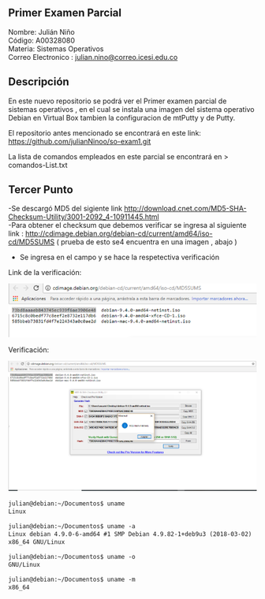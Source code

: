  

## Primer Examen Parcial 

 Nombre: Julián Niño  
 Código: A00328080  
 Materia: Sistemas Operativos  
 Correo Electronico : julian.nino@correo.icesi.edu.co


 ## Descripción 

En este nuevo repositorio se podrá ver el Primer examen parcial de sistemas operativos , en el cual se instala una imagen del sistema operativo  Debian en Virtual Box tambien la configuracion de mtPutty y de Putty.  

El repositorio antes mencionado se encontrará en este link: https://github.com/julianNinoo/so-exam1.git  

La lista de comandos empleados en este parcial se encontrará en  > comandos-List.txt

 
## Tercer Punto

-Se descargó MD5 del sigiente link http://download.cnet.com/MD5-SHA-Checksum-Utility/3001-2092_4-10911445.html  
-Para obtener el checksum que debemos verificar se ingresa al siguiente link : http://cdimage.debian.org/debian-cd/current/amd64/iso-cd/MD5SUMS ( prueba de esto se4 encuentra en una imagen , abajo ) 
- Se ingresa en el campo  y se hace la respetectiva verificación 

Link de la verificación:  



![](Imagenes/Descarga2.png)  


Verificación:   

![](Imagenes/Descarga1.png)



``` 
julian@debian:~/Documentos$ uname
Linux
```
```
julian@debian:~/Documentos$ uname -a
Linux debian 4.9.0-6-amd64 #1 SMP Debian 4.9.82-1+deb9u3 (2018-03-02) x86_64 GNU/Linux
```
```
julian@debian:~/Documentos$ uname -o
GNU/Linux
```
```
julian@debian:~/Documentos$ uname -m
x86_64
```
